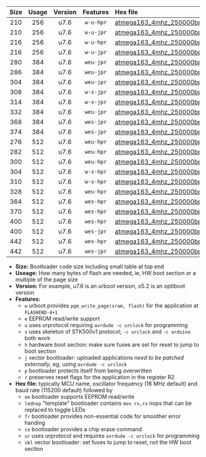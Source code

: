|Size|Usage|Version|Features|Hex file|
|:-:|:-:|:-:|:-:|:--|
|210|256|u7.6|`w-u-hpr`|[atmega163_4mhz_250000bps_ur.hex](https://raw.githubusercontent.com/stefanrueger/urboot/main/atmega163_4mhz_250000bps_ur.hex)|
|210|256|u7.6|`w-u-jpr`|[atmega163_4mhz_250000bps_ur_vbl.hex](https://raw.githubusercontent.com/stefanrueger/urboot/main/atmega163_4mhz_250000bps_ur_vbl.hex)|
|216|256|u7.6|`w-u-hpr`|[atmega163_4mhz_250000bps_lednop_ur.hex](https://raw.githubusercontent.com/stefanrueger/urboot/main/atmega163_4mhz_250000bps_lednop_ur.hex)|
|216|256|u7.6|`w-u-jpr`|[atmega163_4mhz_250000bps_lednop_ur_vbl.hex](https://raw.githubusercontent.com/stefanrueger/urboot/main/atmega163_4mhz_250000bps_lednop_ur_vbl.hex)|
|280|384|u7.6|`weu-jpr`|[atmega163_4mhz_250000bps_ee_ur_vbl.hex](https://raw.githubusercontent.com/stefanrueger/urboot/main/atmega163_4mhz_250000bps_ee_ur_vbl.hex)|
|286|384|u7.6|`weu-jpr`|[atmega163_4mhz_250000bps_ee_lednop_ur_vbl.hex](https://raw.githubusercontent.com/stefanrueger/urboot/main/atmega163_4mhz_250000bps_ee_lednop_ur_vbl.hex)|
|304|384|u7.6|`weu-jpr`|[atmega163_4mhz_250000bps_ee_lednop_fr_ur_vbl.hex](https://raw.githubusercontent.com/stefanrueger/urboot/main/atmega163_4mhz_250000bps_ee_lednop_fr_ur_vbl.hex)|
|308|384|u7.6|`w-s-jpr`|[atmega163_4mhz_250000bps_vbl.hex](https://raw.githubusercontent.com/stefanrueger/urboot/main/atmega163_4mhz_250000bps_vbl.hex)|
|314|384|u7.6|`w-s-jpr`|[atmega163_4mhz_250000bps_lednop_vbl.hex](https://raw.githubusercontent.com/stefanrueger/urboot/main/atmega163_4mhz_250000bps_lednop_vbl.hex)|
|332|384|u7.6|`weu-jpr`|[atmega163_4mhz_250000bps_ee_lednop_fr_ce_ur_vbl.hex](https://raw.githubusercontent.com/stefanrueger/urboot/main/atmega163_4mhz_250000bps_ee_lednop_fr_ce_ur_vbl.hex)|
|368|384|u7.6|`wes-jpr`|[atmega163_4mhz_250000bps_ee_vbl.hex](https://raw.githubusercontent.com/stefanrueger/urboot/main/atmega163_4mhz_250000bps_ee_vbl.hex)|
|374|384|u7.6|`wes-jpr`|[atmega163_4mhz_250000bps_ee_lednop_vbl.hex](https://raw.githubusercontent.com/stefanrueger/urboot/main/atmega163_4mhz_250000bps_ee_lednop_vbl.hex)|
|276|512|u7.6|`weu-hpr`|[atmega163_4mhz_250000bps_ee_ur.hex](https://raw.githubusercontent.com/stefanrueger/urboot/main/atmega163_4mhz_250000bps_ee_ur.hex)|
|282|512|u7.6|`weu-hpr`|[atmega163_4mhz_250000bps_ee_lednop_ur.hex](https://raw.githubusercontent.com/stefanrueger/urboot/main/atmega163_4mhz_250000bps_ee_lednop_ur.hex)|
|300|512|u7.6|`weu-hpr`|[atmega163_4mhz_250000bps_ee_lednop_fr_ur.hex](https://raw.githubusercontent.com/stefanrueger/urboot/main/atmega163_4mhz_250000bps_ee_lednop_fr_ur.hex)|
|304|512|u7.6|`w-s-hpr`|[atmega163_4mhz_250000bps.hex](https://raw.githubusercontent.com/stefanrueger/urboot/main/atmega163_4mhz_250000bps.hex)|
|310|512|u7.6|`w-s-hpr`|[atmega163_4mhz_250000bps_lednop.hex](https://raw.githubusercontent.com/stefanrueger/urboot/main/atmega163_4mhz_250000bps_lednop.hex)|
|328|512|u7.6|`weu-hpr`|[atmega163_4mhz_250000bps_ee_lednop_fr_ce_ur.hex](https://raw.githubusercontent.com/stefanrueger/urboot/main/atmega163_4mhz_250000bps_ee_lednop_fr_ce_ur.hex)|
|364|512|u7.6|`wes-hpr`|[atmega163_4mhz_250000bps_ee.hex](https://raw.githubusercontent.com/stefanrueger/urboot/main/atmega163_4mhz_250000bps_ee.hex)|
|370|512|u7.6|`wes-hpr`|[atmega163_4mhz_250000bps_ee_lednop.hex](https://raw.githubusercontent.com/stefanrueger/urboot/main/atmega163_4mhz_250000bps_ee_lednop.hex)|
|400|512|u7.6|`wes-hpr`|[atmega163_4mhz_250000bps_ee_lednop_fr.hex](https://raw.githubusercontent.com/stefanrueger/urboot/main/atmega163_4mhz_250000bps_ee_lednop_fr.hex)|
|400|512|u7.6|`wes-jpr`|[atmega163_4mhz_250000bps_ee_lednop_fr_vbl.hex](https://raw.githubusercontent.com/stefanrueger/urboot/main/atmega163_4mhz_250000bps_ee_lednop_fr_vbl.hex)|
|442|512|u7.6|`wes-hpr`|[atmega163_4mhz_250000bps_ee_lednop_fr_ce.hex](https://raw.githubusercontent.com/stefanrueger/urboot/main/atmega163_4mhz_250000bps_ee_lednop_fr_ce.hex)|
|442|512|u7.6|`wes-jpr`|[atmega163_4mhz_250000bps_ee_lednop_fr_ce_vbl.hex](https://raw.githubusercontent.com/stefanrueger/urboot/main/atmega163_4mhz_250000bps_ee_lednop_fr_ce_vbl.hex)|

- **Size:** Bootloader code size including small table at top end
- **Useage:** How many bytes of flash are needed, ie, HW boot section or a multiple of the page size
- **Version:** For example, u7.6 is an urboot version, o5.2 is an optiboot version
- **Features:**
  + `w` urboot provides `pgm_write_page(sram, flash)` for the application at `FLASHEND-4+1`
  + `e` EEPROM read/write support
  + `u` uses urprotocol requiring `avrdude -c urclock` for programming
  + `s` uses skeleton of STK500v1 protocol; `-c urclock` and `-c arduino` both work
  + `h` hardware boot section: make sure fuses are set for reset to jump to boot section
  + `j` vector bootloader: uploaded applications *need to be patched externally*, eg, using `avrdude -c urclock`
  + `p` bootloader protects itself from being overwritten
  + `r` preserves reset flags for the application in the register R2
- **Hex file:** typically MCU name, oscillator frequency (16 MHz default) and baud rate (115200 default) followed by
  + `ee` bootloader supports EEPROM read/write
  + `lednop` "template" bootloader contains `mov rx,rx` nops that can be replaced to toggle LEDs
  + `fr` bootloader provides non-essential code for smoother error handing
  + `ce` bootloader provides a chip erase command
  + `ur` uses urprotocol and requires `avrdude -c urclock` for programming
  + `vbl` vector bootloader: set fuses to jump to reset, not the HW boot section
